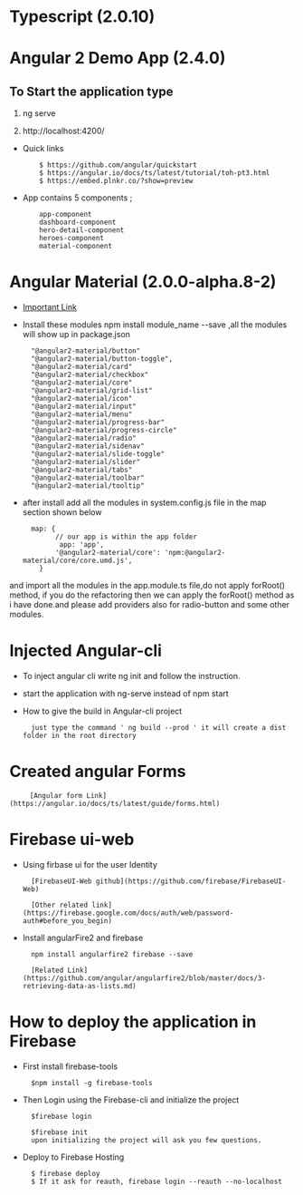 # Typescript (2.0.10)

# Angular 2 Demo App (2.4.0)

## To Start the application type 

 1. ng serve
 
 1. http://localhost:4200/

* Quick links

          $ https://github.com/angular/quickstart
          $ https://angular.io/docs/ts/latest/tutorial/toh-pt3.html
          $ https://embed.plnkr.co/?show=preview

* App contains 5 components ;

          app-component 
          dashboard-component
          hero-detail-component
          heroes-component
          material-component
   

# Angular Material (2.0.0-alpha.8-2)
 
 
* [Important Link](https://github.com/angular/material2)

* Install these modules npm install module_name --save ,all the modules will show up
in package.json


        "@angular2-material/button"
        "@angular2-material/button-toggle",
        "@angular2-material/card"
        "@angular2-material/checkbox"
        "@angular2-material/core"
        "@angular2-material/grid-list"
        "@angular2-material/icon"
        "@angular2-material/input"
        "@angular2-material/menu"
        "@angular2-material/progress-bar"
        "@angular2-material/progress-circle"
        "@angular2-material/radio"
        "@angular2-material/sidenav"
        "@angular2-material/slide-toggle"
        "@angular2-material/slider"
        "@angular2-material/tabs"
        "@angular2-material/toolbar"
        "@angular2-material/tooltip"


* after install add all the modules in system.config.js file in the map section 
shown below


        map: {
              // our app is within the app folder
               app: 'app',
              '@angular2-material/core': 'npm:@angular2-material/core/core.umd.js',
          }


and import all the modules in the app.module.ts file,do not apply forRoot() method,
if you do the refactoring then we can apply the forRoot() method as i have done.and please add providers also for radio-button and some other modules.
   


# Injected Angular-cli   

* To inject angular cli write ng init and follow the instruction.
* start the application with ng-serve instead of npm start
* How to give the build in Angular-cli project
   
        just type the command ' ng build --prod ' it will create a dist folder in the root directory


# Created angular Forms

         [Angular form Link](https://angular.io/docs/ts/latest/guide/forms.html)


# Firebase ui-web

* Using firbase ui for the user Identity 

        [FirebaseUI-Web github](https://github.com/firebase/FirebaseUI-Web)

        [Other related link](https://firebase.google.com/docs/auth/web/password-auth#before_you_begin)

* Install angularFire2 and firebase

        npm install angularfire2 firebase --save

        [Related Link](https://github.com/angular/angularfire2/blob/master/docs/3-retrieving-data-as-lists.md)


# How to deploy the application in Firebase

* First install firebase-tools
   
        $npm install -g firebase-tools

* Then Login using the Firebase-cli and initialize the project
    
        $firebase login

        $firebase init
        upon initializing the project will ask you few questions.

* Deploy to Firebase Hosting
      
        $ firebase deploy
        $ If it ask for reauth, firebase login --reauth --no-localhost